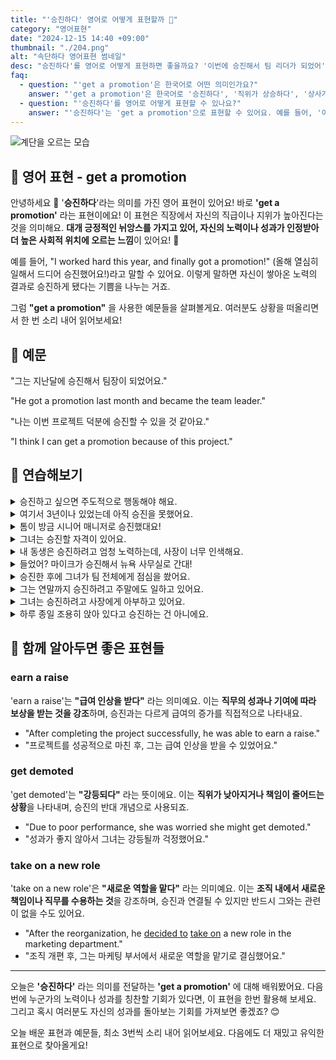 ```yaml
---
title: "'승진하다' 영어로 어떻게 표현할까 🎉"
category: "영어표현"
date: "2024-12-15 14:40 +09:00"
thumbnail: "./204.png"
alt: "속단하다 영어표현 썸네일"
desc: "승진하다'를 영어로 어떻게 표현하면 좋을까요? '이번에 승진해서 팀 리더가 되었어', '그는 열심히 일해서 직위가 상승했어', '승진해서 정말 기뻐' 등을 영어로 표현하는 법을 배워봅시다. 다양한 예문을 통해서 연습하고 본인의 표현으로 만들어 보세요."
faq:
  - question: "'get a promotion'은 한국어로 어떤 의미인가요?"
    answer: "'get a promotion'은 한국어로 '승진하다', '직위가 상승하다', '상사가 나를 높여주다' 등으로 번역될 수 있습니다. 주로 직장에서 더 높은 직책으로 올라가는 상황을 나타낼 때 사용합니다."
  - question: "'승진하다'를 영어로 어떻게 표현할 수 있나요?"
    answer: "'승진하다'는 'get a promotion'으로 표현할 수 있어요. 예를 들어, '이번에 승진해서 팀 리더가 되었어'는 'I got a promotion and became the team leader'로 말할 수 있어요."
---
```


![계단을 오르는 모습](./204-1.jpg)

## 🌟 영어 표현 - get a promotion

안녕하세요 👋 '**승진하다**'라는 의미를 가진 영어 표현이 있어요! 바로 **'get a promotion'** 라는 표현이에요! 이 표현은 직장에서 자신의 직급이나 지위가 높아진다는 것을 의미해요. **대개 긍정적인 뉘앙스를 가지고 있어, 자신의 노력이나 성과가 인정받아 더 높은 사회적 위치에 오르는 느낌**이 있어요! 🎉

예를 들어, "I worked hard this year, and finally got a promotion!" (올해 열심히 일해서 드디어 승진했어요!)라고 말할 수 있어요. 이렇게 말하면 자신이 쌓아온 노력의 결과로 승진하게 됐다는 기쁨을 나누는 거죠.

그럼 **"get a promotion"** 을 사용한 예문들을 살펴볼게요. 여러분도 상황을 떠올리면서 한 번 소리 내어 읽어보세요!

<script async src="https://pagead2.googlesyndication.com/pagead/js/adsbygoogle.js?client=ca-pub-1465612013356152"
     crossorigin="anonymous"></script>
<!-- engple-horizontal-ad -->

<ins class="adsbygoogle"
     style="display:block"
     data-ad-client="ca-pub-1465612013356152"
     data-ad-slot="2106896038"
     data-ad-format="auto"
     data-full-width-responsive="true"></ins>

<script>
     (adsbygoogle = window.adsbygoogle || []).push({});
</script>

## 📖 예문

"그는 지난달에 승진해서 팀장이 되었어요."

"He got a promotion last month and became the team leader."

"나는 이번 프로젝트 덕분에 승진할 수 있을 것 같아요."

"I think I can get a promotion because of this project."

## 💬 연습해보기

<details>
<summary>승진하고 싶으면 주도적으로 행동해야 해요.</summary>
<span>If you want to get a promotion, you need to show initiative.</span>
</details>

<details>
<summary>여기서 3년이나 있었는데 아직 승진을 못했어요.</summary>
<span>I've been here for three years and haven't gotten a promotion yet.</span>
</details>

<details>
<summary>톰이 방금 시니어 매니저로 승진했대요!</summary>
<span>Tom just got a promotion to senior manager!</span>
</details>

<details>
<summary>그녀는 승진할 자격이 있어요.</summary>
<span>She <a href="/blog/in-english/206.deserve-it/">deserves</a> to get a promotion.</span>
</details>

<details>
<summary>내 동생은 승진하려고 엄청 노력하는데, 사장이 너무 인색해요.</summary>
<span>My brother's been <a href="/blog/in-english/117.try-to/">trying to</a> get a promotion for ages, but his boss is super stingy.</span>
</details>

<details>
<summary>들었어? 마이크가 승진해서 뉴욕 사무실로 간대!</summary>
<span>Did you hear? Mike got a promotion and he's moving to the New York office.</span>
</details>

<details>
<summary>승진한 후에 그녀가 팀 전체에게 점심을 쐈어요.</summary>
<span>After getting a promotion, she <a href="/blog/in-english/095.treat-someone/">treated the whole team to lunch</a>.</span>
</details>

<details>
<summary>그는 연말까지 승진하려고 주말에도 일하고 있어요.</summary>
<span>He's been working weekends hoping to get a promotion by year-end.</span>
</details>

<details>
<summary>그녀는 승진하려고 사장에게 아부하고 있어요.</summary>
<span>She's been kissing up to the boss, <a href="/blog/in-english/117.try-to/">trying to</a> get a promotion.</span>
</details>

<details>
<summary>하루 종일 조용히 앉아 있다고 승진하는 건 아니에요.</summary>
<span>You won't get a promotion by sitting quietly at your desk all day.</span>
</details>

## 🤝 함께 알아두면 좋은 표현들

### earn a raise

'earn a raise'는 **"급여 인상을 받다"** 라는 의미예요. 이는 **직무의 성과나 기여에 따라 보상을 받는 것을 강조**하며, 승진과는 다르게 급여의 증가를 직접적으로 나타내요.

- "After completing the project successfully, he was able to earn a raise."
- "프로젝트를 성공적으로 마친 후, 그는 급여 인상을 받을 수 있었어요."

### get demoted

'get demoted'는 **"강등되다"** 라는 뜻이에요. 이는 **직위가 낮아지거나 책임이 줄어드는 상황**을 나타내며, 승진의 반대 개념으로 사용되죠.

- "Due to poor performance, she was worried she might get demoted."
- "성과가 좋지 않아서 그녀는 강등될까 걱정했어요."

### take on a new role

'take on a new role'은 **"새로운 역할을 맡다"** 라는 의미예요. 이는 **조직 내에서 새로운 책임이나 직무를 수용하는 것**을 강조하며, 승진과 연결될 수 있지만 반드시 그와는 관련이 없을 수도 있어요.

- "After the reorganization, he [decided to](/blog/in-english/062.decide-to/) [take on](/blog/vocab-1/033.take-on/) a new role in the marketing department."
- "조직 개편 후, 그는 마케팅 부서에서 새로운 역할을 맡기로 결심했어요."

---

오늘은 **'승진하다'** 라는 의미를 전달하는 **'get a promotion'** 에 대해 배워봤어요. 다음번에 누군가의 노력이나 성과를 칭찬할 기회가 있다면, 이 표현을 한번 활용해 보세요. 그리고 혹시 여러분도 자신의 성과를 돌아보는 기회를 가져보면 좋겠죠? 😊

오늘 배운 표현과 예문들, 최소 3번씩 소리 내어 읽어보세요. 다음에도 더 재밌고 유익한 표현으로 찾아올게요!
